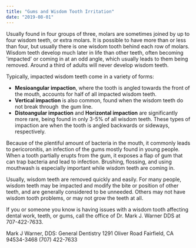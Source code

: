 ```yaml
---
title: "Gums and Wisdom Tooth Irritation"
date: "2019-08-01"
---
```


Usually found in four groups of three, molars are sometimes joined by up to four wisdom teeth, or extra molars. It is possible to have more than or less than four, but usually there is one wisdom tooth behind each row of molars. Wisdom teeth develop much later in life than other teeth, often becoming 'impacted' or coming in at an odd angle, which usually leads to them being removed. Around a third of adults will never develop wisdom teeth.

Typically, impacted wisdom teeth come in a variety of forms:

- **Mesioangular impaction**, where the tooth is angled towards the front of the mouth, accounts for half of all impacted wisdom teeth.
- **Vertical impaction** is also common, found when the wisdom teeth do not break through  the gum line.
- **Distoangular impaction** and **Horizontal impaction** are significantly more rare, being found in only 3-5% of all wisdom teeth. These types of impaction are when the tooth is angled backwards or sideways, respectively.

Because of the plentiful amount of bacteria in the mouth, it commonly leads to pericoronitis, an infection of the gums mostly found in young people. When a tooth partially erupts from the gum, it exposes a flap of gum that can trap bacteria and lead to infection. Brushing, flossing, and using mouthwash is especially important while wisdom teeth are coming in.

Usually, wisdom teeth are removed quickly and easily. For many people, wisdom teeth may be impacted and modify the bite or position of other teeth, and are generally considered to be unneeded. Others may not have wisdom tooth problems, or may not grow the teeth at all.

If you or someone you know is having issues with a wisdom tooth affecting dental work, teeth, or gums, call the office of Dr. Mark J. Warner DDS at 707-422-7633.

Mark J Warner, DDS: General Dentistry‎ 1291 Oliver Road Fairfield, CA 94534-3468 (707) 422-7633
